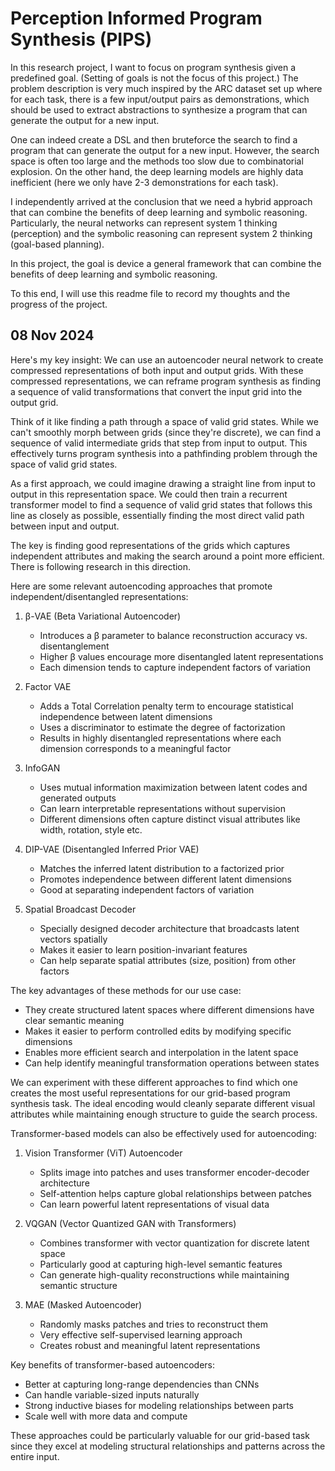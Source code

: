 # Perception Informed Program Synthesis (PIPS)

In this research project, I want to focus on program synthesis given a predefined goal. (Setting of goals is not the focus of this project.)
The problem description is very much inspired by the ARC dataset set up where for each task, there is a few input/output pairs as demonstrations, which should 
be used to extract abstractions to synthesize a program that can generate the output for a new input.

One can indeed create a DSL and then bruteforce the search to find a program that can generate the output for a new input. However, the search space is often too large and the methods too slow due to combinatorial explosion. On the other hand, the deep learning models are highly data inefficient (here we only have 2-3 demonstrations for each task).

I independently arrived at the conclusion that we need a hybrid approach that can combine the benefits of deep learning and symbolic reasoning. Particularly, the neural networks can represent system 1 thinking (perception) and the symbolic reasoning can represent system 2 thinking (goal-based planning).

In this project, the goal is device a general framework that can combine the benefits of deep learning and symbolic reasoning.

To this end, I will use this readme file to record my thoughts and the progress of the project.

## 08 Nov 2024
Here's my key insight: We can use an autoencoder neural network to create compressed representations of both input and output grids. With these compressed representations, we can reframe program synthesis as finding a sequence of valid transformations that convert the input grid into the output grid.

Think of it like finding a path through a space of valid grid states. While we can't smoothly morph between grids (since they're discrete), we can find a sequence of valid intermediate grids that step from input to output. This effectively turns program synthesis into a pathfinding problem through the space of valid grid states.

As a first approach, we could imagine drawing a straight line from input to output in this representation space. We could then train a recurrent transformer model to find a sequence of valid grid states that follows this line as closely as possible, essentially finding the most direct valid path between input and output.

The key is finding good representations of the grids which captures independent attributes and making the search around a point more efficient. There is following research in this direction.

Here are some relevant autoencoding approaches that promote independent/disentangled representations:

1. β-VAE (Beta Variational Autoencoder)
   - Introduces a β parameter to balance reconstruction accuracy vs. disentanglement
   - Higher β values encourage more disentangled latent representations
   - Each dimension tends to capture independent factors of variation

2. Factor VAE
   - Adds a Total Correlation penalty term to encourage statistical independence between latent dimensions
   - Uses a discriminator to estimate the degree of factorization
   - Results in highly disentangled representations where each dimension corresponds to a meaningful factor

3. InfoGAN
   - Uses mutual information maximization between latent codes and generated outputs
   - Can learn interpretable representations without supervision
   - Different dimensions often capture distinct visual attributes like width, rotation, style etc.

4. DIP-VAE (Disentangled Inferred Prior VAE)
   - Matches the inferred latent distribution to a factorized prior
   - Promotes independence between different latent dimensions
   - Good at separating independent factors of variation

5. Spatial Broadcast Decoder
   - Specially designed decoder architecture that broadcasts latent vectors spatially
   - Makes it easier to learn position-invariant features
   - Can help separate spatial attributes (size, position) from other factors

The key advantages of these methods for our use case:
- They create structured latent spaces where different dimensions have clear semantic meaning
- Makes it easier to perform controlled edits by modifying specific dimensions
- Enables more efficient search and interpolation in the latent space
- Can help identify meaningful transformation operations between states

We can experiment with these different approaches to find which one creates the most useful representations for our grid-based program synthesis task. The ideal encoding would cleanly separate different visual attributes while maintaining enough structure to guide the search process.


Transformer-based models can also be effectively used for autoencoding:


1. Vision Transformer (ViT) Autoencoder
   - Splits image into patches and uses transformer encoder-decoder architecture
   - Self-attention helps capture global relationships between patches
   - Can learn powerful latent representations of visual data

2. VQGAN (Vector Quantized GAN with Transformers)
   - Combines transformer with vector quantization for discrete latent space
   - Particularly good at capturing high-level semantic features
   - Can generate high-quality reconstructions while maintaining semantic structure

3. MAE (Masked Autoencoder)
   - Randomly masks patches and tries to reconstruct them
   - Very effective self-supervised learning approach
   - Creates robust and meaningful latent representations

Key benefits of transformer-based autoencoders:
- Better at capturing long-range dependencies than CNNs
- Can handle variable-sized inputs naturally
- Strong inductive biases for modeling relationships between parts
- Scale well with more data and compute

These approaches could be particularly valuable for our grid-based task since they excel at modeling structural relationships and patterns across the entire input.
